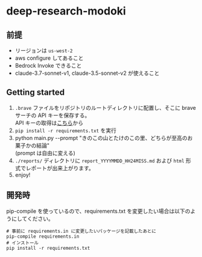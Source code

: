 # deep-research-modoki

## 前提
* リージョンは `us-west-2`
* aws configure してあること
* Bedrock Invoke できること
* claude-3.7-sonnet-v1, claude-3.5-sonnet-v2 が使えること

## Getting started

1. `.brave` ファイルをリポジトリのルートディレクトリに配置し、そこに brave サーチの API キーを保存する。  
  API キーの取得は[こちら](https://brave.com/search/api/)から
2. `pip install -r requirements.txt` を実行
3. python main.py --prompt "きのこの山とたけのこの里、どちらが至高のお菓子かの結論"  
  (prompt は自由に変える)
4. `./reports/` ディレクトリに `report_YYYYMMDD_HH24MISS.md` および `html` 形式でレポートが出来上がります。
5. enjoy!

## 開発時
pip-compile を使っているので、requirements.txt を変更したい場合は以下のようにしてください。


```shell
# 事前に requirements.in に変更したいパッケージを記載したあとに
pip-compile requirements.in
# インストール
pip install -r requirements.txt
```
